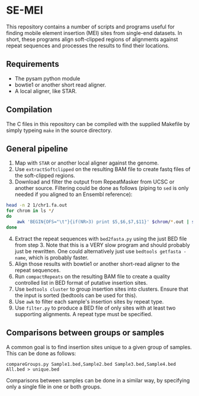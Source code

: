 SE-MEI
======

This repository contains a number of scripts and programs useful for finding mobile element insertion (MEI) sites from single-end datasets. In short, these programs align soft-clipped regions of alignments against repeat sequences and processes the results to find their locations.

Requirements
------------

 * The pysam python module
 * bowtie1 or another short read aligner.
 * A local aligner, like STAR.

Compilation
-----------

The C files in this repository can be compiled with the supplied Makefile by simply typeing `make` in the source directory.

General pipeline
----------------

1. Map with `STAR` or another local aligner against the genome.
2. Use `extractSoftclipped` on the resulting BAM file to create fastq files of the soft-clipped regions.
3. Download and filter the output from RepeatMasker from UCSC or another source. Filtering could be done as follows (piping to `sed` is only needed if you aligned to an Ensembl reference):

```bash
head -n 2 1/chr1.fa.out
for chrom in ls */
do
    awk 'BEGIN{OFS="\t"}{if(NR>3) print $5,$6,$7,$11}' $chrom/*.out | sed 's/chr//g' >> rmask.bed
done
```

4. Extract the repeat sequences with `bed2fasta.py` using the just BED file from step 3. Note that this is a VERY slow program and should probably just be rewritten. One could alternatively just use `bedtools getfasta -name`, which is probably faster.
5. Align those results with bowtie1 or another short-read aligner to the repeat sequences.
6. Run `compactRepeats` on the resulting BAM file to create a quality controlled list in BED format of putative insertion sites.
7. Use `bedtools cluster` to group insertion sites into clusters. Ensure that the input is sorted (bedtools can be used for this).
8. Use `awk` to filter each sample's insertion sites by repeat type.
9. Use `filter.py` to produce a BED file of only sites with at least two supporting alignments. A repeat type must be specified.

Comparisons between groups or samples
-------------------------------------

A common goal is to find insertion sites unique to a given group of samples. This can be done as follows:

    compareGroups.py Sample1.bed,Sample2.bed Sample3.bed,Sample4.bed All.bed > unique.bed

Comparisons between samples can be done in a similar way, by specifying only a single file in one or both groups.

